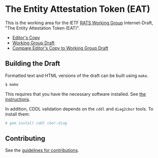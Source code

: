 # The Entity Attestation Token (EAT)

This is the working area for the IETF [RATS Working Group](https://datatracker.ietf.org/wg/rats/documents/) Internet-Draft, "The Entity Attestation Token (EAT)".

* [Editor's Copy](https://ietf-rats-wg.github.io/eat/#go.draft-ietf-rats-eat.html)
* [Working Group Draft](https://tools.ietf.org/html/draft-ietf-rats-eat)
* [Compare Editor's Copy to Working Group Draft](https://ietf-rats-wg.github.io/eat/#go.draft-ietf-rats-eat.diff)

## Building the Draft

Formatted text and HTML versions of the draft can be built using `make`.

```sh
$ make
```

This requires that you have the necessary software installed.  See
[the instructions](https://github.com/martinthomson/i-d-template/blob/master/doc/SETUP.md).

In addition, CDDL validation depends on the `cddl` and `diag2cbor` tools.  To install them:

```sh
# gem install cddl cbor-diag
```

## Contributing

See the
[guidelines for contributions](https://github.com/ietf-rats-wg/eat/blob/master/CONTRIBUTING.md).
